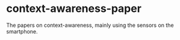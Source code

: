 # context-awareness-paper
The papers on context-awareness, mainly using the sensors on the smartphone. 
